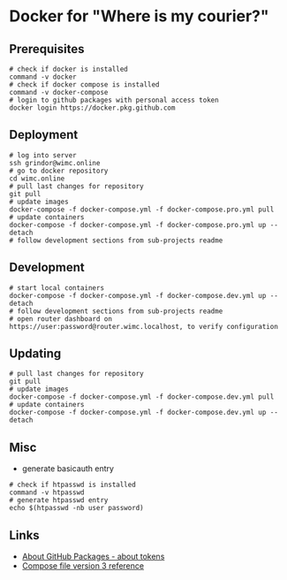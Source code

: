 # Docker for "Where is my courier?"

## Prerequisites
```shell script
# check if docker is installed
command -v docker
# check if docker compose is installed
command -v docker-compose
# login to github packages with personal access token
docker login https://docker.pkg.github.com
```

## Deployment
```shell script
# log into server
ssh grindor@wimc.online
# go to docker repository
cd wimc.online
# pull last changes for repository
git pull
# update images
docker-compose -f docker-compose.yml -f docker-compose.pro.yml pull
# update containers
docker-compose -f docker-compose.yml -f docker-compose.pro.yml up --detach
# follow development sections from sub-projects readme
```

## Development
```shell script
# start local containers
docker-compose -f docker-compose.yml -f docker-compose.dev.yml up --detach
# follow development sections from sub-projects readme
# open router dashboard on https://user:password@router.wimc.localhost, to verify configuration
```

## Updating
```shell script
# pull last changes for repository
git pull
# update images
docker-compose -f docker-compose.yml -f docker-compose.dev.yml pull
# update containers
docker-compose -f docker-compose.yml -f docker-compose.dev.yml up --detach
```

## Misc
- generate basicauth entry
```shell script
# check if htpasswd is installed
command -v htpasswd
# generate htpasswd entry
echo $(htpasswd -nb user password)
```

## Links
- [About GitHub Packages - about tokens](https://help.github.com/en/packages/publishing-and-managing-packages/about-github-packages#about-tokens)
- [Compose file version 3 reference](https://docs.docker.com/compose/compose-file/)
